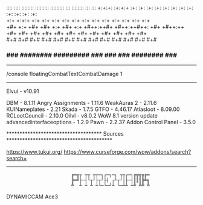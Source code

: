 
::::    ::::   ::::::::  :::::::::       :::::::::     :::      ::::::::  :::    ::: 
+:+:+: :+:+:+ :+:    :+: :+:    :+:      :+:    :+:  :+: :+:   :+:    :+: :+:   :+:  
+:+ +:+:+ +:+ +:+    +:+ +:+    +:+      +:+    +:+ +:+   +:+  +:+        +:+  +:+   
+#+  +:+  +#+ +#+    +:+ +#+    +:+      +#++:++#+ +#++:++#++: +#+        +#++:++    
+#+       +#+ +#+    +#+ +#+    +#+      +#+       +#+     +#+ +#+        +#+  +#+   
#+#       #+# #+#    #+# #+#    #+#      #+#       #+#     #+# #+#    #+# #+#   #+#  
###       ###  ########  #########       ###       ###     ###  ########  ###    ### 


**************************************************************************************
/console floatingCombatTextCombatDamage 1
**************************************************************************************

Elvui			                  - v10.91

DBM			                    - 8.1.11
Angry Assignments	          - 1.11.6
WeakAuras 2		              - 2.11.6
KUINameplates		            - 2.21
Skada			                  - 1.7.5
GTFO			                  - 4.46.17
Atlasloot 		              - 8.09.00
RCLootCouncil		            - 2.10.0
Oilvl                       - v8.0.2 WoW 8.1 version update
advancedinterfaceoptions    - 1.2.9
Pawn                        - 2.2.37
Addon Control Panel         - 3.5.0

************************************ Sources ****************************************




https://www.tukui.org/
https://www.curseforge.com/wow/addons/search?search=

**************************************************************************************

                            ╔═╗┬ ┬┬ ┬┬─┐┌─┐─┐ ┬┬┌─┐╔╦╗╦╔═
                            ╠═╝├─┤└┬┘├┬┘├┤ ┌┴┬┘│├─┤║║║╠╩╗
                            ╩  ┴ ┴ ┴ ┴└─└─┘┴ └─┴┴ ┴╩ ╩╩ ╩
                            
                            
DYNAMICCAM
Ace3

